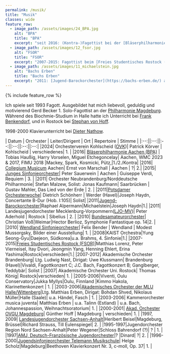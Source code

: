 ```yaml
---
permalink: /musik/
title: "Musik"
classes: wide
feature_row:
  - image_path: /assets/images/24_BPA.jpg
    alt: "BPA"
    title: "BPA"
    excerpt: "seit 2016: (Kontra-)Fagottist bei der [Bläserphilharmonie Aachen (BPA)](https://blaeserphilharmonie-aachen.de/)."
  - image_path: /assets/images/12_fsor.jpg
    alt: "FSOR"
    title: "FSOR"
    excerpt: "2007-2015: Fagottist beim [Freies Studentisches Rostock (FSOR)](https://www.fsor.de)."
  - image_path: /assets/images/11_michaelstein.jpg
    alt: "Bachs Erben"
    title: "Bachs Erben"
    excerpt: "2011: [Jugend-Barockorchester](https://bachs-erben.de/) auf Michaelstein mit Raphael Alpermann."
---
```


{% include feature_row %}

Ich spiele seit 1993 Fagott. Ausgebildet hat mich liebevoll, geduldig und motivierend Gerd Becker 1. Solo-Fagottist an der [Philharmonie Magdeburg](https://www.theater-magdeburg.de/menschen/philharmonie/). Während des Biochmie-Studium in Halle hatte ich Unterricht bei [Frank Benkendorf](https://www.buehnen-halle.de/de/staatskapelle-halle), und in Rostock bei [Stephan von Hoff](https://www.hmt-rostock.de/hochschule/lehrende/institut-fuer-musik/blaeserabteilung/stephan-von-hoff-fagott/).

1998-2000 Klavierunterricht bei [Dieter Nathow](https://www.musikland-sachsenanhalt.de/beitraege/nathow-dieter-1937-2004/).

| Datum | Orchester | Leiter/Dirigent | Ort | Repertoire | Stimme |
|:--:||:--:||:--:||:--:||:--:||:--:|
|2024| Orchesterverein Kohlscheid ([OVK](https://www.orchesterverein-kohlscheid.de/))| Patrick Körver | Kohlscheid | verschiedenes| 1. |
|2016| [Bläserphilharmonie Aachen (BPA)](https://blaeserphilharmonie-aachen.de/) | Tobias Haußig, Harry Vorselen, Miguel Etchegoncelay| Aachen, WMC 2023 & 2017, FIMU 2018 |Mackey, Spark, Kosmicki, Pütz,|1./2./Kontra|
|2016| [Collegium Musicum](https://www.cm.rwth-aachen.de/cms/cm/das-collegium/~mxqhk/orchester/) Aachen| Ernst von Marschall | Aachen | ?| 2.|
|2015| [Junges Sinfonieorchester](https://www.jso-aachen.de/)| Peter Sauerwein | Aachen | Guiseppe Verdi, Requiem | 3.  |
|2011| Orchester Neubrandenburg/Norddeutsche Philharmonie| Stefan Malzew, Solist: Jonas Kaufmann| Saarbrücken | Gustav Mahler, Das Lied von der Erde | 2.  |
|2011|[Potsdamer Orchesterwoche](http://www.pow-online.de/)| Dietrich Schönherr | Werder (Havel)|Joseph Haydn, Concertante B-Dur (Hob. I:105)| Solist|
|2011|[Jugend-Barockorchester](https://bachs-erben.de/)|Raphael Alpermann|Michaelstein|Joseph Haydn|1.|
|2011| Landesjugendorchester Mecklenburg-Vorpommern([LJO-MV](https://www.landesmusikrat-mv.de/ensembles/landesjugendorchester/))| Peter Aderhold | Rostock | Sibelius | 2. |
|2010| [Bundesamateurorchester](https://bdlo.de/musizieren/bundesamateurorchester/)| Christian Voß|Weimar|Hector Berlioz, Symphonie Fantastique op. 14|2. |
|2010| [Wendland Sinfonieorchester](https://www.wendlandsinfonieorchester.de/)| Felix Bender | Wendland | Modest Mussorgsky, Bilder einer Ausstellung| 1. |
|2008|KAIST Orchestra|Yung Seong-Gyu|Daejeon, Südkorea|u.a. Brahms, 4. Sinfonie|1.|
|2007-2015|[Freies Studentisches Rostock (FSOR)](https://www.fsor.de)|Matthias Lorenz, Peter Vierneisel, Itay Dvori, Jeongmin Yang, Henning Ehlert, Erina Yashima|Rostock|verschieden|1.|
|2007-2012| Akademische Orchester Brandenburg| Ltg. Ludwig Nast, Dirigat: Uwe Klussmann| Brandenburg (Havel)|Vivaldi, Fagottkonzert C; J.C. Bach, Fagottkonzert B; Ganglberger, Teddybär| Solist |
|2007| Akademische Orchester Uni. Rostock| Thomas König| Rostock|verschieden| 1. |
|2005-2006|Viventi, Oulu Conservatory|Jukka Myllys|Oulu, Finnland |Kimmo Hakola, Klarinettenkonzert | 1. |
|2003-2006|[Akademisches Orchester der MLU Halle/Wittenberg](https://www.coll-music.uni-halle.de/collegium-musicum/akademisches-orchester/)|Ltg. Matthias Erben, Dirigat: Bohdan Shved, Nikolaus Müller|Halle (Saale)| u.a. Händel, Fasch | 1. |
|2003-2006| Kammerorchester musica juventa| Matthias Erben | u.a. Talinn (Estland) | u.a. Bach, Johannespassion, Weihnachtsoratorium| 1. |
|2000-2001| [Akad. Orchester OVGU Magdeburg](https://www.orchester.ovgu.de/)| Günther Hoff | Magdeburg | verschieden| 1. |
|1997, 2009| [Landesjugendorchester Sachsen-Anhalt](https://lmr-san.de/projekte/landesjugendorchester/das-orchester)|Heribert Beisel|Magdeburg, Brüssel|Richard Strauss, Till Eulenspiegel| 2. |
|1995-1997|Jugendorchester Region Nord Sachsen-Anhalt|Peter Wegener|Schloss Bahrendorf (?)| ? | 1. |
|1997|[AMJ, Deutsch-Französische Jugendorchester](https://musikferien-amj.de/dinard/)|? |Dinard| ?| 2. |
|1996-2000|[Jugendsinfonieorchester Telemann Musikschule](https://www.telemann-konservatorium.de/angebote/jugendsinfonieorchester/)| Helge Scholz|Magdeburg|Beethoven Klavierkonzert Nr. 3, c-moll, Op. 37| 1. |
